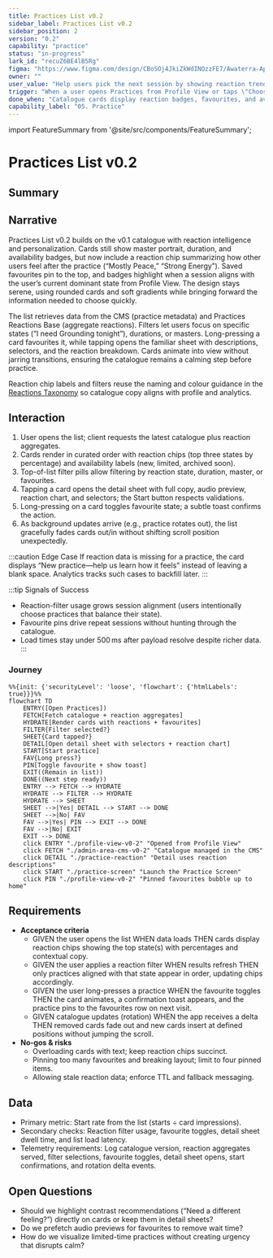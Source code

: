 ```yaml
---
title: Practices List v0.2
sidebar_label: Practices List v0.2
sidebar_position: 2
version: "0.2"
capability: "practice"
status: "in-progress"
lark_id: "recuZ6BE4lB5Rg"
figma: "https://www.figma.com/design/CBoSOj4JkiZkWdINOzzFE7/Awaterra-App-UIUX?node-id=48-24"
owner: ""
user_value: "Help users pick the next session by showing reaction trends, availability, and favourites at a glance."
trigger: "When a user opens Practices from Profile View or taps \"Choose practice\"."
done_when: "Catalogue cards display reaction badges, favourites, and availability while launching the right practice with saved selectors."
capability_label: "05. Practice"
---
```


import FeatureSummary from '@site/src/components/FeatureSummary';

# Practices List v0.2

## Summary

<FeatureSummary />

## Narrative
Practices List v0.2 builds on the v0.1 catalogue with reaction intelligence and personalization. Cards still show master portrait, duration, and availability badges, but now include a reaction chip summarizing how other users feel after the practice (“Mostly Peace,” “Strong Energy”). Saved favourites pin to the top, and badges highlight when a session aligns with the user’s current dominant state from Profile View. The design stays serene, using rounded cards and soft gradients while bringing forward the information needed to choose quickly.

The list retrieves data from the CMS (practice metadata) and Practices Reactions Base (aggregate reactions). Filters let users focus on specific states (“I need Grounding tonight”), durations, or masters. Long-pressing a card favourites it, while tapping opens the familiar sheet with descriptions, selectors, and the reaction breakdown. Cards animate into view without jarring transitions, ensuring the catalogue remains a calming step before practice.

Reaction chip labels and filters reuse the naming and colour guidance in the [Reactions Taxonomy](/docs/wiki/reactions/) so catalogue copy aligns with profile and analytics.

## Interaction
1. User opens the list; client requests the latest catalogue plus reaction aggregates.
2. Cards render in curated order with reaction chips (top three states by percentage) and availability labels (new, limited, archived soon).
3. Top-of-list filter pills allow filtering by reaction state, duration, master, or favourites.
4. Tapping a card opens the detail sheet with full copy, audio preview, reaction chart, and selectors; the Start button respects validations.
5. Long-pressing on a card toggles favourite state; a subtle toast confirms the action.
6. As background updates arrive (e.g., practice rotates out), the list gracefully fades cards out/in without shifting scroll position unexpectedly.

:::caution Edge Case
If reaction data is missing for a practice, the card displays “New practice—help us learn how it feels” instead of leaving a blank space. Analytics tracks such cases to backfill later.
:::

:::tip Signals of Success
- Reaction-filter usage grows session alignment (users intentionally choose practices that balance their state).
- Favourite pins drive repeat sessions without hunting through the catalogue.
- Load times stay under 500 ms after payload resolve despite richer data.
:::

### Journey

```mermaid
%%{init: {'securityLevel': 'loose', 'flowchart': {'htmlLabels': true}}}%%
flowchart TD
    ENTRY([Open Practices])
    FETCH[Fetch catalogue + reaction aggregates]
    HYDRATE[Render cards with reactions + favourites]
    FILTER{Filter selected?}
    SHEET{Card tapped?}
    DETAIL[Open detail sheet with selectors + reaction chart]
    START[Start practice]
    FAV{Long press?}
    PIN[Toggle favourite + show toast]
    EXIT((Remain in list))
    DONE((Next step ready))
    ENTRY --> FETCH --> HYDRATE
    HYDRATE --> FILTER --> HYDRATE
    HYDRATE --> SHEET
    SHEET -->|Yes| DETAIL --> START --> DONE
    SHEET -->|No| FAV
    FAV -->|Yes| PIN --> EXIT --> DONE
    FAV -->|No| EXIT
    EXIT --> DONE
    click ENTRY "./profile-view-v0-2" "Opened from Profile View"
    click FETCH "./admin-area-cms-v0-2" "Catalogue managed in the CMS"
    click DETAIL "./practice-reaction" "Detail uses reaction descriptions"
    click START "./practice-screen" "Launch the Practice Screen"
    click PIN "./profile-view-v0-2" "Pinned favourites bubble up to home"
```

## Requirements
- **Acceptance criteria**
  - GIVEN the user opens the list WHEN data loads THEN cards display reaction chips showing the top state(s) with percentages and contextual copy.
  - GIVEN the user applies a reaction filter WHEN results refresh THEN only practices aligned with that state appear in order, updating chips accordingly.
  - GIVEN the user long-presses a practice WHEN the favourite toggles THEN the card animates, a confirmation toast appears, and the practice pins to the favourites row on next visit.
  - GIVEN catalogue updates (rotation) WHEN the app receives a delta THEN removed cards fade out and new cards insert at defined positions without jumping the scroll.
- **No-gos & risks**
  - Overloading cards with text; keep reaction chips succinct.
  - Pinning too many favourites and breaking layout; limit to four pinned items.
  - Allowing stale reaction data; enforce TTL and fallback messaging.

## Data
- Primary metric: Start rate from the list (starts ÷ card impressions).
- Secondary checks: Reaction filter usage, favourite toggles, detail sheet dwell time, and list load latency.
- Telemetry requirements: Log catalogue version, reaction aggregates served, filter selections, favourite toggles, detail sheet opens, start confirmations, and rotation delta events.

## Open Questions
- Should we highlight contrast recommendations (“Need a different feeling?”) directly on cards or keep them in detail sheets?
- Do we prefetch audio previews for favourites to remove wait time?
- How do we visualize limited-time practices without creating urgency that disrupts calm?
